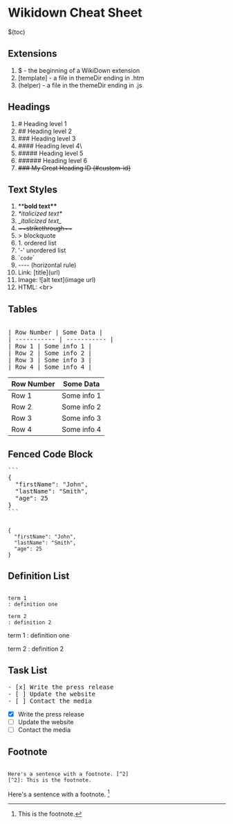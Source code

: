 # Wikidown Cheat Sheet

$(toc)

## Extensions
1. $ - the beginning of a WikiDown extension
2. [template] - a file in themeDir ending in .htm
3. (helper) - a file in the themeDir ending in .js

## Headings
 1. \# Heading level 1
 2. \## Heading level 2
 3. \### Heading level 3
 4. \#### Heading level 4\
 5.  \##### Heading level 5
 6. \###### Heading level 6
 7. ~~\### My Great Heading ID {#custom-id}~~


## Text Styles
  1. \*\***bold text\*\***
  2. *\*italicized text\**
  2. \__italicized text\__
  3. ~~\~\~strikethrough\~\~~~
  3. \> blockquote
  4. 1\. ordered list
  5. \'-' unordered list
  6. \``code`\`
  7. \---- (horizontal rule)
  8. Link: \[title]\(url)
  9. Image: \!\[alt text](image url)
  10. HTML: \<br>

## Tables
<pre>  
| Row Number | Some Data |
| ----------- | ----------- |
| Row 1 | Some info 1 |
| Row 2 | Some info 2 |
| Row 3 | Some info 3 |
| Row 4 | Some info 4 |
</pre>

| Row Number | Some Data |
| ----------- | ----------- |
| Row 1 | Some info 1 |
| Row 2 | Some info 2 |
| Row 3 | Some info 3 |
| Row 4 | Some info 4 |

## Fenced Code Block

<pre>
```
{
  "firstName": "John",
  "lastName": "Smith",
  "age": 25
}
```
</pre>

```

{
  "firstName": "John",
  "lastName": "Smith",
  "age": 25
}
```

## Definition List
```

term 1
: definition one

term 2
: definition 2
```

term 1
: definition one

term 2
: definition 2

## Task List
<pre>
- [x] Write the press release
- [ ] Update the website
- [ ] Contact the media
</pre>
- [x] Write the press release
- [ ] Update the website
- [ ] Contact the media

## Footnote
```

Here's a sentence with a footnote. [^2]
[^2]: This is the footnote.
```

Here's a sentence with a footnote. [^2]

[^2]: This is the footnote.
